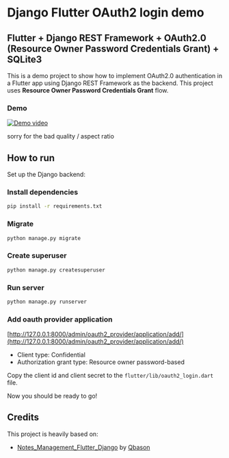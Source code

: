 # Django Flutter OAuth2 login demo

## Flutter + Django REST Framework + OAuth2.0 (Resource Owner Password Credentials Grant) + SQLite3

This is a demo project to show how to implement OAuth2.0 authentication in a Flutter app using Django REST Framework as the backend.
This project uses **Resource Owner Password Credentials Grant** flow.

### Demo

[![Demo video](https://cdn.discordapp.com/attachments/492188265487532032/1100054903482757200/image.png)](https://cdn.discordapp.com/attachments/492188265487532032/1100053480141500467/django-flutter-oauth2.mp4)

sorry for the bad quality / aspect ratio

## How to run

Set up the Django backend:

### Install dependencies

```bash
pip install -r requirements.txt
```

### Migrate

```bash
python manage.py migrate
```

### Create superuser

```bash
python manage.py createsuperuser
```

### Run server

```bash
python manage.py runserver
```

### Add oauth provider application

[http://127.0.0.1:8000/admin/oauth2_provider/application/add/](http://127.0.0.1:8000/admin/oauth2_provider/application/add/)
- Client type: Confidential
- Authorization grant type: Resource owner password-based

Copy the client id and client secret to the `flutter/lib/oauth2_login.dart` file.

Now you should be ready to go!

## Credits

This project is heavily based on:

- [Notes_Management_Flutter_Django](https://github.com/Qbason/Notes_Management_Flutter_Django)
  by [Qbason](https://github.com/Qbason/)
